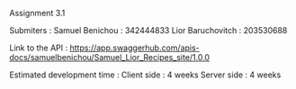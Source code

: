 Assignment 3.1

Submiters : 
Samuel Benichou : 342444833
Lior Baruchovitch : 203530688

Link to the API : 
https://app.swaggerhub.com/apis-docs/samuelbenichou/Samuel_Lior_Recipes_site/1.0.0

Estimated development time : 
 Client side : 4 weeks
 Server side : 4 weeks
